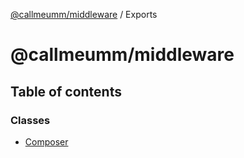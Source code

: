 [@callmeumm/middleware](README.md) / Exports

# @callmeumm/middleware

## Table of contents

### Classes

- [Composer](classes/Composer.md)
